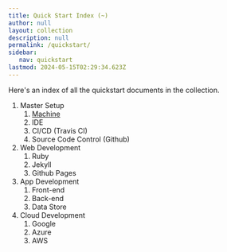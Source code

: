 ```yaml
---
title: Quick Start Index (~)
author: null
layout: collection
description: null
permalink: /quickstart/
sidebar:
   nav: quickstart
lastmod: 2024-05-15T02:29:34.623Z
---
```



Here's an index of all the quickstart documents in the collection.

1. Master Setup
   1. [Machine](machine-setup.md)
   2. IDE
   3. CI/CD (Travis CI)
   4. Source Code Control (Github)
2. Web Development
   1. Ruby
   2. Jekyll
   3. Github Pages
3. App Development
   1. Front-end
   2. Back-end
   3. Data Store
4. Cloud Development
   1. Google
   2. Azure
   3. AWS